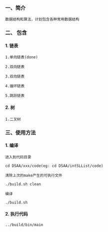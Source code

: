 ### 一、简介

    数据结构和算法，计划包含各种常用数据结构

### 二、 包含

#### 1. 链表

    1.单向链表(done)

    2.双向链表

    3.双向链表

    4.循环链表

    5.跳跃链表

#### 2. 树

    1.二叉树

### 三、使用方法

#### 1. 编译

    进入到代码目录

    cd DSAA/xxx/code(eg: cd DSAA/intSLList/code)

    清除上次的make产生的可执行文件

    ./build.sh clean

    编译

    ./build.sh


#### 2. 执行代码

    ../build/bin/main
